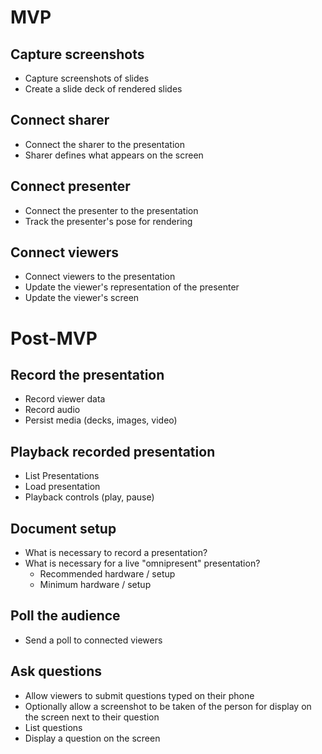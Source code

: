 # MVP

## Capture screenshots

* Capture screenshots of slides
* Create a slide deck of rendered slides

## Connect sharer

* Connect the sharer to the presentation
* Sharer defines what appears on the screen

## Connect presenter

* Connect the presenter to the presentation
* Track the presenter's pose for rendering

## Connect viewers

* Connect viewers to the presentation
* Update the viewer's representation of the presenter
* Update the viewer's screen

# Post-MVP

## Record the presentation

* Record viewer data
* Record audio
* Persist media (decks, images, video)

## Playback recorded presentation

* List Presentations
* Load presentation
* Playback controls (play, pause)

## Document setup

* What is necessary to record a presentation?
* What is necessary for a live "omnipresent" presentation?
	* Recommended hardware / setup
	* Minimum hardware / setup

## Poll the audience

* Send a poll to connected viewers

## Ask questions

* Allow viewers to submit questions typed on their phone
* Optionally allow a screenshot to be taken of the person for display on the screen next to their question
* List questions
* Display a question on the screen
